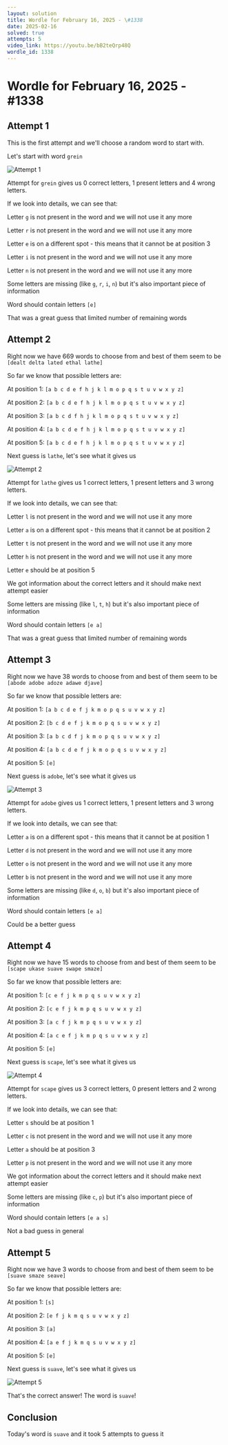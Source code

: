 ```yaml
---
layout: solution
title: Wordle for February 16, 2025 - \#1338
date: 2025-02-16
solved: true
attempts: 5
video_link: https://youtu.be/bB2teQrp48Q
wordle_id: 1338
---
```


# Wordle for February 16, 2025 - \#1338

## Attempt 1

This is the first attempt and we'll choose a random word to start with.

Let's start with word `grein`

![Attempt 1](2025-02-16/attempt-1.png)

Attempt for `grein` gives us 0 correct letters, 1 present letters and 4 wrong letters.

If we look into details, we can see that:

Letter `g` is not present in the word and we will not use it any more

Letter `r` is not present in the word and we will not use it any more

Letter `e` is on a different spot - this means that it cannot be at position 3

Letter `i` is not present in the word and we will not use it any more

Letter `n` is not present in the word and we will not use it any more

Some letters are missing (like `g`, `r`, `i`, `n`) but it's also important piece of information

Word should contain letters `[e]`

That was a great guess that limited number of remaining words



## Attempt 2

Right now we have 669 words to choose from and best of them seem to be `[dealt delta lated ethal lathe]`

So far we know that possible letters are:

At position 1: `[a b c d e f h j k l m o p q s t u v w x y z]`

At position 2: `[a b c d e f h j k l m o p q s t u v w x y z]`

At position 3: `[a b c d f h j k l m o p q s t u v w x y z]`

At position 4: `[a b c d e f h j k l m o p q s t u v w x y z]`

At position 5: `[a b c d e f h j k l m o p q s t u v w x y z]`

Next guess is `lathe`, let's see what it gives us

![Attempt 2](2025-02-16/attempt-2.png)

Attempt for `lathe` gives us 1 correct letters, 1 present letters and 3 wrong letters.

If we look into details, we can see that:

Letter `l` is not present in the word and we will not use it any more

Letter `a` is on a different spot - this means that it cannot be at position 2

Letter `t` is not present in the word and we will not use it any more

Letter `h` is not present in the word and we will not use it any more

Letter `e` should be at position 5

We got information about the correct letters and it should make next attempt easier

Some letters are missing (like `l`, `t`, `h`) but it's also important piece of information

Word should contain letters `[e a]`

That was a great guess that limited number of remaining words



## Attempt 3

Right now we have 38 words to choose from and best of them seem to be `[abode adobe adoze adawe djave]`

So far we know that possible letters are:

At position 1: `[a b c d e f j k m o p q s u v w x y z]`

At position 2: `[b c d e f j k m o p q s u v w x y z]`

At position 3: `[a b c d f j k m o p q s u v w x y z]`

At position 4: `[a b c d e f j k m o p q s u v w x y z]`

At position 5: `[e]`

Next guess is `adobe`, let's see what it gives us

![Attempt 3](2025-02-16/attempt-3.png)

Attempt for `adobe` gives us 1 correct letters, 1 present letters and 3 wrong letters.

If we look into details, we can see that:

Letter `a` is on a different spot - this means that it cannot be at position 1

Letter `d` is not present in the word and we will not use it any more

Letter `o` is not present in the word and we will not use it any more

Letter `b` is not present in the word and we will not use it any more

Some letters are missing (like `d`, `o`, `b`) but it's also important piece of information

Word should contain letters `[e a]`

Could be a better guess



## Attempt 4

Right now we have 15 words to choose from and best of them seem to be `[scape ukase suave swape smaze]`

So far we know that possible letters are:

At position 1: `[c e f j k m p q s u v w x y z]`

At position 2: `[c e f j k m p q s u v w x y z]`

At position 3: `[a c f j k m p q s u v w x y z]`

At position 4: `[a c e f j k m p q s u v w x y z]`

At position 5: `[e]`

Next guess is `scape`, let's see what it gives us

![Attempt 4](2025-02-16/attempt-4.png)

Attempt for `scape` gives us 3 correct letters, 0 present letters and 2 wrong letters.

If we look into details, we can see that:

Letter `s` should be at position 1

Letter `c` is not present in the word and we will not use it any more

Letter `a` should be at position 3

Letter `p` is not present in the word and we will not use it any more

We got information about the correct letters and it should make next attempt easier

Some letters are missing (like `c`, `p`) but it's also important piece of information

Word should contain letters `[e a s]`

Not a bad guess in general



## Attempt 5

Right now we have 3 words to choose from and best of them seem to be `[suave smaze seave]`

So far we know that possible letters are:

At position 1: `[s]`

At position 2: `[e f j k m q s u v w x y z]`

At position 3: `[a]`

At position 4: `[a e f j k m q s u v w x y z]`

At position 5: `[e]`

Next guess is `suave`, let's see what it gives us

![Attempt 5](2025-02-16/attempt-5.png)

That's the correct answer! The word is `suave`!

## Conclusion

Today's word is `suave` and it took 5 attempts to guess it

